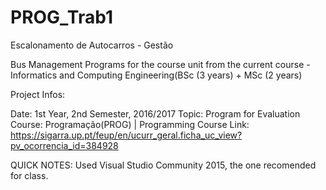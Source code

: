 # PROG_Trab1
Escalonamento de Autocarros - Gestão

Bus Management Programs for the course unit from the current course - Informatics and Computing Engineering(BSc (3 years) + MSc (2 years)

Project Infos:

Date: 1st Year, 2nd Semester, 2016/2017
Topic: Program for Evaluation
Course: Programação(PROG) | Programming
Course Link: https://sigarra.up.pt/feup/en/ucurr_geral.ficha_uc_view?pv_ocorrencia_id=384928

QUICK NOTES:
Used Visual Studio Community 2015, the one recomended for class.
